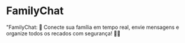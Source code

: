 # FamilyChat
"FamilyChat: 💬 Conecte sua família em tempo real, envie mensagens e organize todos os recados com segurança! 🏡✨
